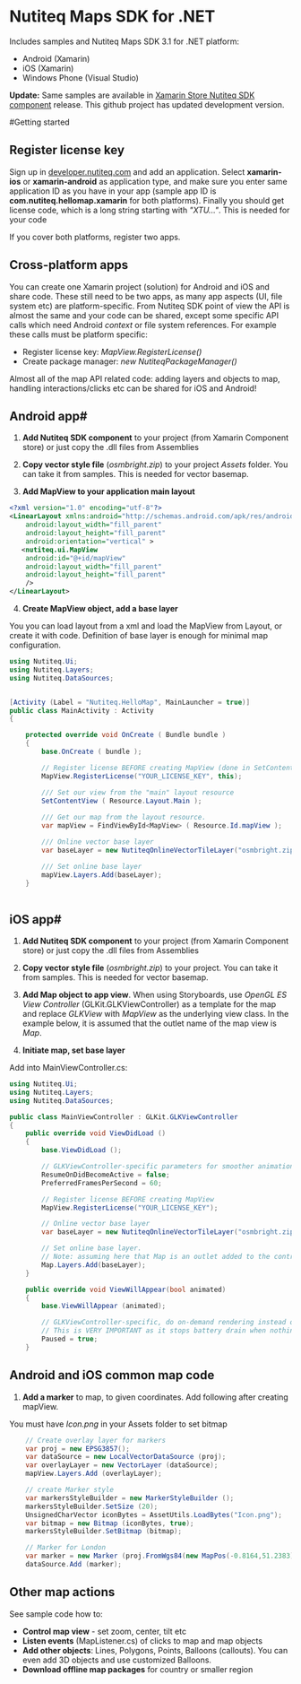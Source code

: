# Nutiteq Maps SDK for .NET

Includes samples and Nutiteq Maps SDK 3.1 for .NET platform:
* Android (Xamarin)
* iOS (Xamarin)
* Windows Phone (Visual Studio)

**Update:** Same samples are available in [Xamarin Store Nutiteq SDK component](https://components.xamarin.com/view/NutiteqMapsSDK) release. This github project has updated development version.

#Getting started
## Register license key

Sign up in [developer.nutiteq.com](http://developer.nutiteq.com) and add an application. Select **xamarin-ios** or **xamarin-android** as application type, and make sure you enter same application ID as you have in your app (sample app ID is **com.nutiteq.hellomap.xamarin** for both platforms). Finally you should get license code, which is a long string starting with *"XTU..."*. This is needed for your code

If you cover both platforms, register two apps.

## Cross-platform apps #

You can create one Xamarin project (solution) for Android and iOS and share code. These still need to be two apps, as many app aspects (UI, file system etc) are platform-specific. From Nutiteq SDK point of view the API is almost the same and your code can be shared, except some specific API calls which need Android *context* or file system references. For example these calls must be platform specific:

* Register license key: *MapView.RegisterLicense()*
* Create package manager: *new NutiteqPackageManager()*

Almost all of the map API related code: adding layers and objects to map, handling interactions/clicks etc can be shared for iOS and Android!

## Android app#

1) **Add Nutiteq SDK component** to your project (from Xamarin Component store) or just copy the .dll files from Assemblies

2) **Copy vector style file** (*osmbright.zip*) to your project *Assets* folder. You can take it from samples. This is needed for vector basemap.

3) **Add MapView to your application main layout**

```xml
<?xml version="1.0" encoding="utf-8"?>
<LinearLayout xmlns:android="http://schemas.android.com/apk/res/android"
    android:layout_width="fill_parent"
    android:layout_height="fill_parent"
    android:orientation="vertical" >
   <nutiteq.ui.MapView
    android:id="@+id/mapView"
    android:layout_width="fill_parent" 
    android:layout_height="fill_parent" 
    />
</LinearLayout>
```

4) **Create MapView object, add a base layer** 

You you can load layout from a xml and load the MapView from Layout, or create it with code. Definition of base layer is enough for minimal map configuration.

```csharp
using Nutiteq.Ui;
using Nutiteq.Layers;
using Nutiteq.DataSources;


[Activity (Label = "Nutiteq.HelloMap", MainLauncher = true)]
public class MainActivity : Activity
{

	protected override void OnCreate ( Bundle bundle )
	{
		base.OnCreate ( bundle );

		// Register license BEFORE creating MapView (done in SetContentView)
		MapView.RegisterLicense("YOUR_LICENSE_KEY", this);

		/// Set our view from the "main" layout resource
		SetContentView ( Resource.Layout.Main );
	
		/// Get our map from the layout resource. 
		var mapView = FindViewById<MapView> ( Resource.Id.mapView );

		/// Online vector base layer
		var baseLayer = new NutiteqOnlineVectorTileLayer("osmbright.zip");

		/// Set online base layer  
		mapView.Layers.Add(baseLayer);
	}
	
```


## iOS app#


1) **Add Nutiteq SDK component** to your project (from Xamarin Component store) or just copy the .dll files from Assemblies

2) **Copy vector style file** (*osmbright.zip*) to your project. You can take it from samples. This is needed for vector basemap.

3) **Add Map object to app view**. When using Storyboards, use *OpenGL ES View Controller* (GLKit.GLKViewController)
as a template for the map and replace *GLKView* with *MapView* as the underlying view class.
In the example below, it is assumed that the outlet name of the map view is *Map*.

4) **Initiate map, set base layer**

Add into MainViewController.cs:

```csharp
using Nutiteq.Ui;
using Nutiteq.Layers;
using Nutiteq.DataSources;

public class MainViewController : GLKit.GLKViewController
{
	public override void ViewDidLoad ()
	{
		base.ViewDidLoad ();

		// GLKViewController-specific parameters for smoother animations
		ResumeOnDidBecomeActive = false;
		PreferredFramesPerSecond = 60;

		// Register license BEFORE creating MapView 
		MapView.RegisterLicense("YOUR_LICENSE_KEY");

		// Online vector base layer
		var baseLayer = new NutiteqOnlineVectorTileLayer("osmbright.zip");

		// Set online base layer.
		// Note: assuming here that Map is an outlet added to the controller.
		Map.Layers.Add(baseLayer);
	}

	public override void ViewWillAppear(bool animated)
	{
		base.ViewWillAppear (animated);

		// GLKViewController-specific, do on-demand rendering instead of constant redrawing
		// This is VERY IMPORTANT as it stops battery drain when nothing changes on the screen!
		Paused = true;
	}

```



## Android and iOS common map code #

1) **Add a marker** to map, to given coordinates. Add following after creating mapView.

You must have *Icon.png* in your Assets folder to set bitmap

```csharp
	// Create overlay layer for markers
	var proj = new EPSG3857();
	var dataSource = new LocalVectorDataSource (proj);
	var overlayLayer = new VectorLayer (dataSource);
	mapView.Layers.Add (overlayLayer);

	// create Marker style
	var markersStyleBuilder = new MarkerStyleBuilder ();
	markersStyleBuilder.SetSize (20);
	UnsignedCharVector iconBytes = AssetUtils.LoadBytes("Icon.png");
	var bitmap = new Bitmap (iconBytes, true);
	markersStyleBuilder.SetBitmap (bitmap);

	// Marker for London
	var marker = new Marker (proj.FromWgs84(new MapPos(-0.8164,51.2383)), markersStyleBuilder.BuildStyle ());
	dataSource.Add (marker);

```

## Other map actions

See sample code how to:

* **Control map view** - set zoom, center, tilt etc
* **Listen events** (MapListener.cs) of clicks to map and map objects
* **Add other objects**: Lines, Polygons, Points, Balloons (callouts). You can even add 3D objects and use customized Balloons.
* **Download offline map packages** for country or smaller region
